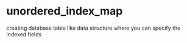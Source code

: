 # unordered_index_map
creating database table like data structure where you can specify the indexed fields

